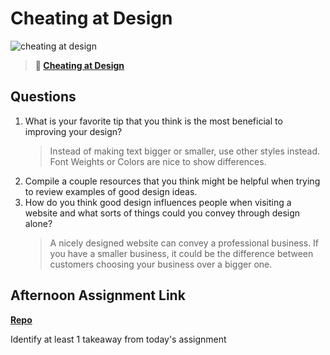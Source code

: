 # Cheating at Design

![cheating at design](https://bcw.blob.core.windows.net/public/img/courses/5247609446691139)

> **📖 [Cheating at Design](https://codeworksacademy.com/fs-student-guide/resources/wk1/04-Cheating-at-Design)**

## Questions

1. What is your favorite tip that you think is the most beneficial to improving your design?
   > Instead of making text bigger or smaller, use other styles instead. Font Weights or Colors are nice to show differences.
2. Compile a couple resources that you think might be helpful when trying to review examples of good design ideas.
   <!-- Ask question here asap. -->
3. How do you think good design influences people when visiting a website and what sorts of things could you convey through design alone?
   > A nicely designed website can convey a professional business. If you have a smaller business, it could be the difference between customers choosing your business over a bigger one.

## Afternoon Assignment Link

**[Repo](https://github.com/krevan88/Smile-Challenge)**

Identify at least 1 takeaway from today's assignment
